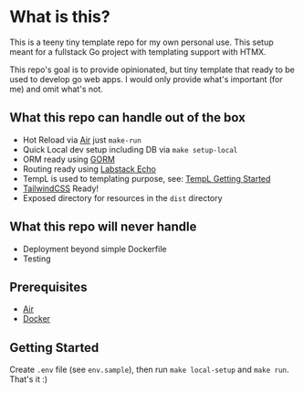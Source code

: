 # What is this?
This is a teeny tiny template repo for my own personal use. This setup meant for a fullstack Go project with templating support with HTMX. 

This repo's goal is to provide opinionated, but tiny template that ready to be used to develop go web apps. I would only provide what's important (for me) and omit what's not. 

## What this repo can handle out of the box
- Hot Reload via [Air](https://github.com/cosmtrek/air) just `make-run`
- Quick Local dev setup including DB via `make setup-local`
- ORM ready using [GORM](https://gorm.io/)
- Routing ready using [Labstack Echo](https://github.com/labstack/echo)
- TempL is used to templating purpose, see: [TempL Getting Started](https://templ.guide)
- [TailwindCSS](https://tailwindcss.com/) Ready! 
- Exposed directory for resources in the `dist` directory

## What this repo will never handle
- Deployment beyond simple Dockerfile
- Testing

## Prerequisites
- [Air](https://github.com/cosmtrek/air)
- [Docker](https://docs.docker.com/get-started/)

## Getting Started
Create `.env` file (see `env.sample`), then run `make local-setup` and `make run`. That's it :)
